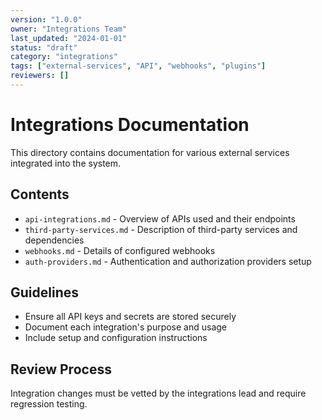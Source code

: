```yaml
---
version: "1.0.0"
owner: "Integrations Team"
last_updated: "2024-01-01"
status: "draft"
category: "integrations"
tags: ["external-services", "API", "webhooks", "plugins"]
reviewers: []
---
```


# Integrations Documentation

This directory contains documentation for various external services integrated into the system.


## Contents

- `api-integrations.md` - Overview of APIs used and their endpoints
- `third-party-services.md` - Description of third-party services and dependencies
- `webhooks.md` - Details of configured webhooks
- `auth-providers.md` - Authentication and authorization providers setup


## Guidelines

- Ensure all API keys and secrets are stored securely
- Document each integration's purpose and usage
- Include setup and configuration instructions


## Review Process

Integration changes must be vetted by the integrations lead and require regression testing.
